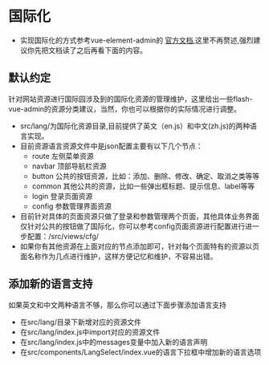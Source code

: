# 国际化

- 实现国际化的方式参考vue-element-admin的
[官方文档](https://panjiachen.github.io/vue-element-admin-site/zh/guide/advanced/i18n.html),这里不再赘述,强烈建议你先把文档读了之后再看下面的内容。


## 默认约定
针对网站资源进行国际园涉及到的国际化资源的管理维护，这里给出一些flash-vue-admin的资源分类建议，当然，你也可以根据你的实际情况进行调整。

- src/lang/为国际化资源目录,目前提供了英文（en.js）和中文(zh.js)的两种语言实现。
- 目前资源语言资源文件中是json配置主要有以下几个节点：
    - route 左侧菜单资源
    - navbar 顶部导航栏资源
    - button 公共的按钮资源，比如：添加、删除、修改、确定、取消之类等等
    - common 其他公共的资源，比如一些弹出框标题、提示信息、label等等
    - login 登录页面资源
    - config 参数管理界面资源
- 目前针对具体的页面资源只做了登录和参数管理两个页面，其他具体业务界面仅针对公共的按钮做了国际化，你可以参考config页面资源进行配置进行进一步配置：/src/views/cfg/
- 如果你有其他资源在上面对应的节点添加即可，针对每个页面特有的资源以页面名称作为几点进行维护，这样方便记忆和维护，不容易出错。


## 添加新的语言支持
如果英文和中文两种语言不够，那么你可以通过下面步骤添加语言支持
- 在src/lang/目录下新增对应的资源文件
- 在src/lang/index.js中import对应的资源文件
- 在src/lang/index.js中的messages变量中加入新的语言声明
- 在src/components/LangSelect/index.vue的语言下拉框中增加新的语言选项
    